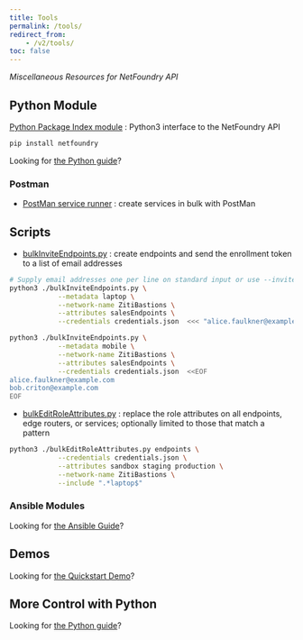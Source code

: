 ```yaml
---
title: Tools
permalink: /tools/
redirect_from:
    - /v2/tools/
toc: false
---
```


*Miscellaneous Resources for NetFoundry API*

## Python Module

[Python Package Index module](https://pypi.org/project/netfoundry/)
: Python3 interface to the NetFoundry API

```bash
pip install netfoundry
```

Looking for [the Python guide](/guides/python/)?

### Postman

* [PostMan service runner](https://github.com/netfoundry/developer-tools/raw/master/NetFoundryRunners.postman_collection.json)
: create services in bulk with PostMan

## Scripts

* [bulkInviteEndpoints.py](https://raw.githubusercontent.com/netfoundry/developer-tools/master/bulkInviteEndpoints.py)
: create endpoints and send the enrollment token to a list of email addresses

```bash
# Supply email addresses one per line on standard input or use --invitees INVITEES_FILE
python3 ./bulkInviteEndpoints.py \
            --metadata laptop \
            --network-name ZitiBastions \
            --attributes salesEndpoints \
            --credentials credentials.json  <<< "alice.faulkner@example.com"

python3 ./bulkInviteEndpoints.py \
            --metadata mobile \
            --network-name ZitiBastions \
            --attributes salesEndpoints \
            --credentials credentials.json  <<EOF
alice.faulkner@example.com
bob.criton@example.com
EOF
```

* [bulkEditRoleAttributes.py](https://raw.githubusercontent.com/netfoundry/developer-tools/master/bulkEditRoleAttributes.py)
: replace the role attributes on all endpoints, edge routers, or services; optionally limited to those that match a pattern

```bash
python3 ./bulkEditRoleAttributes.py endpoints \
            --credentials credentials.json \
            --attributes sandbox staging production \
            --network-name ZitiBastions \
            --include ".*laptop$"                                       
```

### Ansible Modules

Looking for [the Ansible Guide](/guides/ansible/)?

## Demos

Looking for [the Quickstart Demo](/guides/demo/)?

## More Control with Python

Looking for [the Python guide](/guides/python/)?
